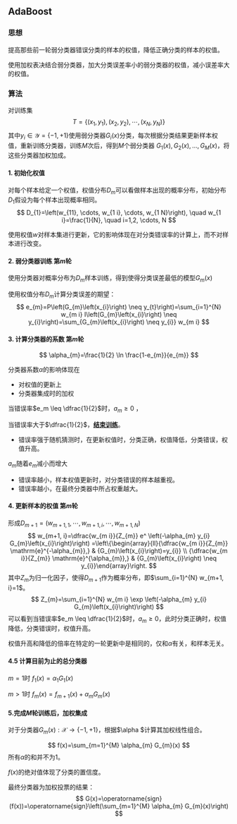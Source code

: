 ## AdaBoost

### 思想

提高那些前一轮弱分类器错误分类的样本的权值，降低正确分类的样本的权值。

使用加权表决结合弱分类器，加大分类误差率小的弱分类器的权值，减小误差率大的权值。

### 算法

对训练集
$$
T=\left\{\left(x_{1}, y_{1}\right),\left(x_{2}, y_{2}\right), \cdots,\left(x_{N}, y_{N}\right)\right\}
$$
其中$y_{i} \in \mathcal{Y}=\{-1,+1\}​$  使用弱分类器$G_i(x)​$分类，每次根据分类结果更新样本权值，重新训练分类器，训练$M​$次后，得到$M​$个弱分类器 $G_1(x),G_2(x),...,G_M(x)​$，将这些分类器加权加成。



#### 1. 初始化权值

对每个样本给定一个权值，权值分布$D_m​$可以看做样本出现的概率分布，初始分布$D_1​$假设为每个样本出现概率相同。
$$
D_{1}=\left(w_{11}, \cdots, w_{1 i}, \cdots, w_{1 N}\right), \quad w_{1 i}=\frac{1}{N}, \quad i=1,2, \cdots, N
$$

使用权值$w​$ 对样本集进行更新，它的影响体现在对分类错误率的计算上，而不对样本进行改变。

#### 2. 弱分类器训练 第$m$轮

使用分类器对概率分布为$D_m$样本训练，得到使得分类误差最低的模型$G_m(x)$

使用权值分布$D_m​$ 计算分类误差的期望：
$$
e_{m}=P\left(G_{m}\left(x_{i}\right) \neq y_{t}\right)=\sum_{i=1}^{N} w_{m i} I\left(G_{m}\left(x_{i}\right) \neq y_{i}\right)=\sum_{G_{m}\left(x_{i}\right) \neq y_{i}} w_{m i}
$$

#### 3. 计算分类器的系数 第$m$轮

$$
\alpha_{m}=\frac{1}{2} \ln \frac{1-e_{m}}{e_{m}}
$$

分类器系数$\alpha$的影响体现在

- 对权值的更新上
- 分类器集成时的加权

当错误率$e_m \leq \dfrac{1}{2}$时，$a_m \geq 0$ ，

当错误率大于$\dfrac{1}{2}​$，**<u>结束训练</u>**。

- 错误率强于随机猜测时，在更新权值时，分类正确，权值降低，分类错误，权值升高。

$a_m$随着$e_m​$减小而增大

- 错误率越小，样本权值更新时，对分类错误的样本越重视。
- 错误率越小，在最终分类器中所占权重越大。

#### 4. 更新样本的权值 第$m$轮

形成$D_{m+1}=\left(w_{m+1,1}, \cdots, w_{m+1, i}, \cdots, w_{m+1, N}\right)$
$$
w_{m+1, i}=\dfrac{w_{m i}}{Z_{m}} e^ \left(-\alpha_{m} y_{i} G_{m}\left(x_{i}\right)\right)
=\left\{\begin{array}{ll}{\dfrac{w_{m i}}{Z_{m}} \mathrm{e}^{-\alpha_{m}},} & {G_{m}\left(x_{i}\right)=y_{i}} \\ {\dfrac{w_{m i}}{Z_{m}} \mathrm{e}^{\alpha_{m}},} & {G_{m}\left(x_{i}\right) \neq y_{i}}\end{array}\right.
$$
其中$Z_m$为归一化因子，使得$D_{m+1}$作为概率分布，即$\sum_{i=1}^{N} w_{m+1, i}=1$。
$$
Z_{m}=\sum_{i=1}^{N} w_{m i} \exp \left(-\alpha_{m} y_{i} G_{m}\left(x_{i}\right)\right)
$$
可以看到当错误率$e_m \leq \dfrac{1}{2}$时，$a_m \geq 0​$ ，此时分类正确时，权值降低，分类错误时，权值升高。

权值升高和降低的倍率在特定的一轮更新中是相同的，仅和$\alpha​$有关，和样本无关。

#### 4.5 计算目前为止的总分类器

$m=1$时 $f_1(x) = \alpha_1 G_1(x)$

$m > 1$时 $f_m(x)=f_{m+1}(x)+\alpha_m G_m(x)$

#### 5.完成$M$轮训练后，加权集成

对于分类器$G_{m}(x) : \mathcal{X} \rightarrow\{-1,+1\}$，根据$\alpha $计算其加权线性组合。

$$
f(x)=\sum_{m=1}^{M} \alpha_{m} G_{m}(x)
$$
所有$\alpha​$的和并不为$1​$。

$f(x)$的绝对值体现了分类的置信度。

最终分类器为加权投票的结果：
$$
G(x)=\operatorname{sign}(f(x))=\operatorname{sign}\left(\sum_{m=1}^{M} \alpha_{m} G_{m}(x)\right)
$$














